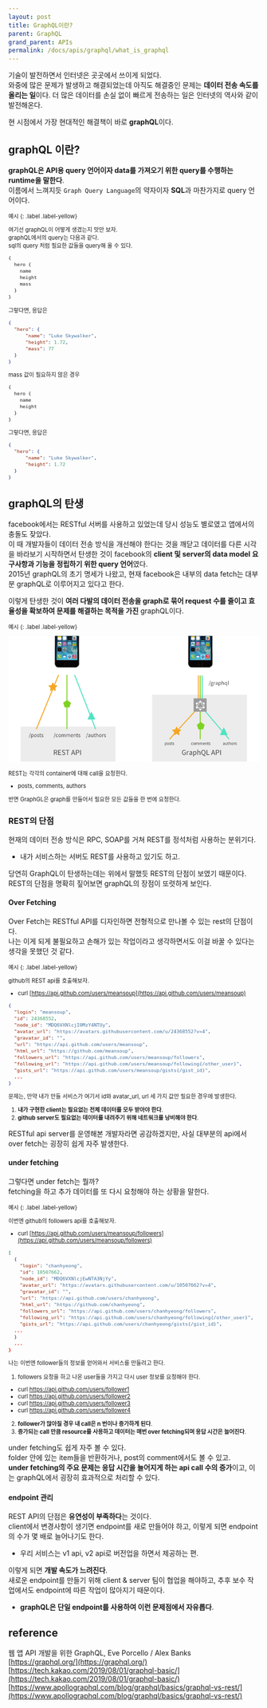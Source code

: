 ```yaml
---
layout: post
title: GraphQL이란?
parent: GraphQL
grand_parent: APIs
permalink: /docs/apis/graphql/what_is_graphql
---
```


기술이 발전하면서 인터넷은 곳곳에서 쓰이게 되었다.  
와중에 많은 문제가 발생하고 해결되었는데 아직도 해결중인 문제는 **데이터 전송 속도를 올리는 일**이다.
더 많은 데이터를 손실 없이 빠르게 전송하는 일은 인터넷의 역사와 같이 발전해온다.

현 시점에서 가장 현대적인 해결책이 바로 **graphQL**이다.


## graphQL 이란?

**graphQL은 API용 query 언어이자 data를 가져오기 위한 query를 수행하는 runtime을 말한다**.  
이름에서 느껴지듯 `Graph Query Language`의 약자이자 **SQL**과 마찬가지로 query 언어이다.  

<div class="code-example" markdown="1" style="font-size: 0.8em">
예시
{: .label .label-yellow}  

여기선 graphQL이 어떻게 생겼는지 맛만 보자.  
graphQL에서의 query는 다음과 같다.  
sql의 query 처럼 필요한 값들을 query해 올 수 있다. 

```graphql
{
  hero {
    name
    height
    mass
  }
}
```

그렇다면, 응답은

```json
{
  "hero": {
      "name": "Luke Skywalker",
      "height": 1.72,
      "mass": 77
  }
}
```

mass 값이 필요하지 않은 경우

```graphql
{
  hero {
    name
    height
  }
}
```

그렇다면, 응답은

```json
{
  "hero": {
      "name": "Luke Skywalker",
      "height": 1.72
  }
}
```
</div>

## graphQL의 탄생

facebook에서는 RESTful 서버를 사용하고 있었는데 당시 성능도 별로였고 앱에서의 충돌도 잦았다.  
이 때 개발자들이 데이터 전송 방식을 개선해야 한다는 것을 깨닫고 데이터를 다른 시각을 바라보기 시작하면서 탄생한 것이 facebook의 **client 및 server의 data model 요구사항과 기능을 정립하기 위한 query 언어**였다.  
2015년 graphQL의 초기 명세가 나왔고, 현재 facebook은 내부의 data fetch는 대부분 graphQL로 이루어지고 있다고 한다.

이렇게 탄생한 것이 **여러 다발의 데이터 전송을 graph로 묶어 request 수를 줄이고 효율성을 확보하여 문제를 해결하는 목적을 가진** graphQL이다.

<div class="code-example" markdown="1" style="font-size: 0.8em">
예시
{: .label .label-yellow}  

![rest vs graphql](/images/post/apis/graphql/rest-vs-graph.png)

REST는 각각의 container에 대해 call을 요청한다.  
- posts, comments, authors

반면 GraphGL은 graph를 만들어서 필요한 모든 값들을 한 번에 요청한다.

</div>

### REST의 단점

현재의 데이터 전송 방식은 RPC, SOAP를 거쳐 REST를 정석처럼 사용하는 분위기다.  
- 내가 서비스하는 서버도 REST를 사용하고 있기도 하고.

당연히 GraphQL이 탄생하는데는 위에서 말했듯 REST의 단점이 보였기 때문이다. REST의 단점을 명확히 짚어보면 graphQL의 장점이 또렷하게 보인다.  

#### Over Fetching

Over Fetch는 RESTful API를 디자인하면 전형적으로 만나볼 수 있는 rest의 단점이다.  
나는 이게 되게 불필요하고 손해가 있는 작업이라고 생각하면서도 이걸 바꿀 수 있다는 생각을 못했던 것 같다.  

<div class="code-example" markdown="1" style="font-size: 0.8em">
예시
{: .label .label-yellow}  

github의 REST api를 호출해보자.  
- curl [https://api.github.com/users/meansoup](https://api.github.com/users/meansoup)

```json
{
  "login": "meansoup",
  "id": 24368552,
  "node_id": "MDQ6VXNlcjI0MzY4NTUy",
  "avatar_url": "https://avatars.githubusercontent.com/u/24368552?v=4",
  "gravatar_id": "",
  "url": "https://api.github.com/users/meansoup",
  "html_url": "https://github.com/meansoup",
  "followers_url": "https://api.github.com/users/meansoup/followers",
  "following_url": "https://api.github.com/users/meansoup/following{/other_user}",
  "gists_url": "https://api.github.com/users/meansoup/gists{/gist_id}",
  ...
}
```

문제는, 만약 내가 만들 서비스가 여기서 id와 avatar_url, url 세 가지 값만 필요한 경우에 발생한다.
1. **내가 구현한 client는 필요없는 전체 데이터를 모두 받아야 한다**.
2. **github server도 필요없는 데이터를 내려주기 위해 네트워크를 낭비해야 한다**. 
</div>

RESTful api server를 운영해본 개발자라면 공감하겠지만, 사실 대부분의 api에서 over fetch는 굉장히 쉽게 자주 발생한다.

#### under fetching

그렇다면 under fetch는 뭘까?  
fetching을 하고 추가 데이터를 또 다시 요청해야 하는 상황을 말한다.

<div class="code-example" markdown="1" style="font-size: 0.8em">
예시
{: .label .label-yellow}  

이번엔 github의 followers api를 호출해보자.
- curl [https://api.github.com/users/meansoup/followers](https://api.github.com/users/meansoup/followers)

```json
[
  {
    "login": "chanhyeong",
    "id": 10507662,
    "node_id": "MDQ6VXNlcjEwNTA3NjYy",
    "avatar_url": "https://avatars.githubusercontent.com/u/10507662?v=4",
    "gravatar_id": "",
    "url": "https://api.github.com/users/chanhyeong",
    "html_url": "https://github.com/chanhyeong",
    "followers_url": "https://api.github.com/users/chanhyeong/followers",
    "following_url": "https://api.github.com/users/chanhyeong/following{/other_user}",
    "gists_url": "https://api.github.com/users/chanhyeong/gists{/gist_id}",
  ...
  }
  ...
}
```

나는 이번엔 follower들의 정보를 얻어와서 서비스를 만들려고 한다.
1. followers 요청을 하고 나온 user들을 가지고 다시 user 정보를 요청해야 한다.
  - curl https://api.github.com/users/follower1
  - curl https://api.github.com/users/follower2
  - curl https://api.github.com/users/follower3
  - curl https://api.github.com/users/follower4
2. **follower가 많아질 경우 내 call은 n 번이나 증가하게 된다**.
3. **증가되는 call 만큼 resource를 사용하고 데이터는 매번 over fetching되며 응답 시간은 늘어진다**.

</div>

under fetching도 쉽게 자주 볼 수 있다.  
folder 안에 있는 item들을 반환하거나, post의 comment에서도 볼 수 있고.  
**under fetching의 주요 문제는 응답 시간을 늘어지게 하는 api call 수의 증가**이고, 이는 graphQL에서 굉장히 효과적으로 처리할 수 있다.


#### endpoint 관리

REST API의 단점은 **유연성이 부족하다**는 것이다.  
client에서 변경사항이 생기면 endpoint를 새로 만들어야 하고, 이렇게 되면 endpoint의 수가 몇 배로 늘어나기도 한다.
- 우리 서비스는 v1 api, v2 api로 버전업을 하면서 제공하는 편.

이렇게 되면 **개발 속도가 느려진다**.  
새로운 endpoint를 만들기 위해 client & server 팀이 협업을 해야하고, 추후 보수 작업에서도 endpoint에 따른 작업이 많아지기 때문이다.  
- **graphQL은 단일 endpoint를 사용하여 이런 문제점에서 자유롭다**.  


## reference

웹 앱 API 개발을 위한 GraphQL, Eve Porcello / Alex Banks  
[https://graphql.org/](https://graphql.org/)  
[https://tech.kakao.com/2019/08/01/graphql-basic/](https://tech.kakao.com/2019/08/01/graphql-basic/)  
[https://www.apollographql.com/blog/graphql/basics/graphql-vs-rest/](https://www.apollographql.com/blog/graphql/basics/graphql-vs-rest/)  